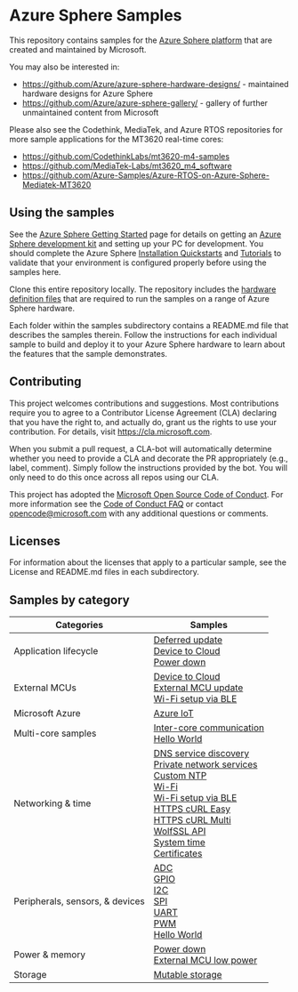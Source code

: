 # Azure Sphere Samples
This repository contains samples for the [Azure Sphere platform](https://www.microsoft.com/azure-sphere/) that are created and maintained by Microsoft.

You may also be interested in:
- https://github.com/Azure/azure-sphere-hardware-designs/ - maintained hardware designs for Azure Sphere
- https://github.com/Azure/azure-sphere-gallery/ - gallery of further unmaintained content from Microsoft

Please also see the Codethink, MediaTek, and Azure RTOS repositories for more sample applications for the MT3620 real-time cores:
- https://github.com/CodethinkLabs/mt3620-m4-samples
- https://github.com/MediaTek-Labs/mt3620_m4_software
- https://github.com/Azure-Samples/Azure-RTOS-on-Azure-Sphere-Mediatek-MT3620

## Using the samples
See the [Azure Sphere Getting Started](https://www.microsoft.com/en-us/azure-sphere/get-started/) page for details on getting an [Azure Sphere development kit](https://aka.ms/AzureSphereHardware) and setting up your PC for development. You should complete the Azure Sphere [Installation Quickstarts](https://docs.microsoft.com/azure-sphere/install/overview) and [Tutorials](https://docs.microsoft.com/azure-sphere/install/qs-overview) to validate that your environment is configured properly before using the samples here. 

Clone this entire repository locally. The repository includes the [hardware definition files](./HardwareDefinitions/) that are required to run the samples on a range of Azure Sphere hardware.

Each folder within the samples subdirectory contains a README.md file that describes the samples therein. Follow the instructions for each individual sample to build and deploy it to your Azure Sphere hardware to learn about the features that the sample demonstrates.

## Contributing
This project welcomes contributions and suggestions. Most contributions require you to agree to a Contributor License Agreement (CLA) declaring that you have the right to, and actually do, grant us the rights to use your contribution. For details, visit https://cla.microsoft.com.

When you submit a pull request, a CLA-bot will automatically determine whether you need to provide a CLA and decorate the PR appropriately (e.g., label, comment). Simply follow the instructions provided by the bot. You will only need to do this once across all repos using our CLA.

This project has adopted the [Microsoft Open Source Code of Conduct](https://opensource.microsoft.com/codeofconduct/).
For more information see the [Code of Conduct FAQ](https://opensource.microsoft.com/codeofconduct/faq/) or
contact [opencode@microsoft.com](mailto:opencode@microsoft.com) with any additional questions or comments.

## Licenses

For information about the licenses that apply to a particular sample, see the License and README.md files in each subdirectory.

## Samples by category

| Categories                        | Samples                       |
|-----------------------------------|-------------------------------|
| Application lifecycle             | [Deferred update](https://github.com/Azure/azure-sphere-samples/tree/master/Samples/DeferredUpdate/DeferredUpdate_HighLevelApp) <br/> [Device to Cloud](https://github.com/Azure/azure-sphere-samples/tree/master/Samples/DeviceToCloud/ExternalMcuLowPower) <br/> [Power down](https://github.com/Azure/azure-sphere-samples/tree/master/Samples/Powerdown/Powerdown_HighLevelApp) |
| External MCUs                     | [Device to Cloud](https://github.com/Azure/azure-sphere-samples/tree/master/Samples/DeviceToCloud/ExternalMcuLowPower) <br/> [External MCU update](https://github.com/Azure/azure-sphere-samples/tree/master/Samples/ExternalMcuUpdate) <br/> [Wi-Fi setup via BLE](https://github.com/Azure/azure-sphere-samples/tree/master/Samples/WifiSetupAndDeviceControlViaBle) |
| Microsoft Azure                   | [Azure IoT](https://github.com/Azure/azure-sphere-samples/tree/master/Samples/AzureIoT) |
| Multi-core samples                | [Inter-core communication](https://github.com/Azure/azure-sphere-samples/tree/master/Samples/IntercoreComms) <br/> [Hello World](https://github.com/Azure/azure-sphere-samples/tree/master/Samples/HelloWorld) |
| Networking & time                 | [DNS service discovery](https://github.com/Azure/azure-sphere-samples/tree/master/Samples/DNSServiceDiscovery) <br/> [Private network services](https://github.com/Azure/azure-sphere-samples/tree/master/Samples/PrivateNetworkServices) <br/> [Custom NTP](https://github.com/Azure/azure-sphere-samples/tree/master/Samples/CustomNTP/CustomNTP_HighLevelApp) <br/> [Wi-Fi](https://github.com/Azure/azure-sphere-samples/tree/master/Samples/WiFi/WiFi_HighLevelApp) <br/> [Wi-Fi setup via BLE](https://github.com/Azure/azure-sphere-samples/tree/master/Samples/WifiSetupAndDeviceControlViaBle) <br/> [HTTPS cURL Easy](https://github.com/Azure/azure-sphere-samples/tree/master/Samples/HTTPS/HTTPS_Curl_Easy) <br/> [HTTPS cURL Multi](https://github.com/Azure/azure-sphere-samples/tree/master/Samples/HTTPS/HTTPS_Curl_Multi) <br/> [WolfSSL API](https://github.com/Azure/azure-sphere-samples/tree/master/Samples/WolfSSL/WolfSSL_HighLevelApp) <br/> [System time](https://github.com/Azure/azure-sphere-samples/tree/master/Samples/SystemTime) <br/> [Certificates](https://github.com/Azure/azure-sphere-samples/tree/master/Samples/Certificates/Cert_HighLevelApp) |
| Peripherals, sensors, &   devices | [ADC](https://github.com/Azure/azure-sphere-samples/tree/master/Samples/ADC/ADC_HighLevelApp) <br/> [GPIO](https://github.com/Azure/azure-sphere-samples/tree/master/Samples/GPIO/GPIO_HighLevelApp) <br/> [I2C](https://github.com/Azure/azure-sphere-samples/tree/master/Samples/I2C/I2C_LSM6DS3_HighLevelApp) <br/> [SPI](https://github.com/Azure/azure-sphere-samples/tree/master/Samples/SPI/SPI_LSM6DS3_HighLevelApp) <br/> [UART](https://github.com/Azure/azure-sphere-samples/tree/master/Samples/UART/UART_HighLevelApp) <br/> [PWM](https://github.com/Azure/azure-sphere-samples/tree/master/Samples/PWM/PWM_HighLevelApp) <br/> [Hello World](https://github.com/Azure/azure-sphere-samples/tree/master/Samples/HelloWorld) |
| Power & memory                    | [Power down](https://github.com/Azure/azure-sphere-samples/tree/master/Samples/Powerdown/Powerdown_HighLevelApp) <br/> [External MCU low power](https://github.com/Azure/azure-sphere-samples/tree/master/Samples/DeviceToCloud/ExternalMcuLowPower) |
| Storage                           | [Mutable storage](https://github.com/Azure/azure-sphere-samples/tree/master/Samples/MutableStorage) |
